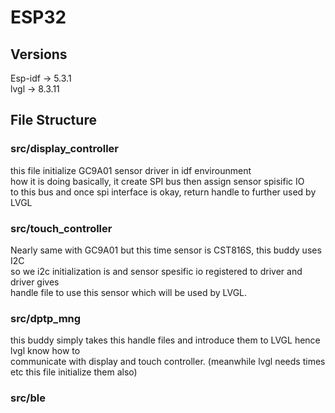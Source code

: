 # ESP32

## Versions
Esp-idf -> 5.3.1  
lvgl    -> 8.3.11

## File Structure
### src/display_controller
  this file initialize GC9A01 sensor driver in idf envirounment  
  how it is doing basically, it create SPI bus then assign sensor spisific IO  
  to this bus and once spi interface is okay, return handle to further used by LVGL
### src/touch_controller
  Nearly same with GC9A01 but this time sensor is CST816S, this buddy uses I2C  
  so we i2c initialization is and sensor spesific io registered to driver and driver gives  
  handle file to use this sensor which will be used by LVGL.  
### src/dptp_mng
  this buddy simply takes this handle files and introduce them to LVGL hence lvgl know how to  
  communicate with display and touch controller. (meanwhile lvgl needs times etc this file initialize them also)  
### src/ble 
